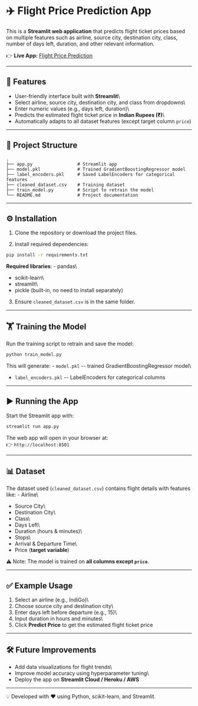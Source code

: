 # ✈️ Flight Price Prediction App

This is a **Streamlit web application** that predicts flight ticket
prices based on multiple features such as airline, source city,
destination city, class, number of days left, duration, and other
relevant information.

👉 **Live App:** [Flight Price
Prediction](https://end-to-end-ml-project---flight-price-prediction-gkvnsejwesvwqn.streamlit.app/)

------------------------------------------------------------------------

## 🚀 Features

-   User-friendly interface built with **Streamlit**\
-   Select airline, source city, destination city, and class from
    dropdowns\
-   Enter numeric values (e.g., days left, duration)\
-   Predicts the estimated flight ticket price in **Indian Rupees (₹)**\
-   Automatically adapts to all dataset features (except target column
    `price`)

------------------------------------------------------------------------

## 📂 Project Structure

    .
    ├── app.py                 # Streamlit app
    ├── model.pkl              # Trained GradientBoostingRegressor model
    ├── label_encoders.pkl     # Saved LabelEncoders for categorical features
    ├── cleaned_dataset.csv    # Training dataset
    ├── train_model.py         # Script to retrain the model
    └── README.md              # Project documentation

------------------------------------------------------------------------

## ⚙️ Installation

1.  Clone the repository or download the project files.

2.  Install required dependencies:

``` bash
pip install -r requirements.txt
```

**Required libraries**: - pandas\
- scikit-learn\
- streamlit\
- pickle (built-in, no need to install separately)

3.  Ensure `cleaned_dataset.csv` is in the same folder.

------------------------------------------------------------------------

## 🏋️ Training the Model

Run the training script to retrain and save the model:

``` bash
python train_model.py
```

This will generate: - `model.pkl` -- trained GradientBoostingRegressor
model\
- `label_encoders.pkl` -- LabelEncoders for categorical columns

------------------------------------------------------------------------

## ▶️ Running the App

Start the Streamlit app with:

``` bash
streamlit run app.py
```

The web app will open in your browser at:\
👉 `http://localhost:8501`

------------------------------------------------------------------------

## 📊 Dataset

The dataset used (`cleaned_dataset.csv`) contains flight details with
features like: - Airline\
- Source City\
- Destination City\
- Class\
- Days Left\
- Duration (hours & minutes)\
- Stops\
- Arrival & Departure Time\
- Price (**target variable**)

⚠️ Note: The model is trained on **all columns except `price`**.

------------------------------------------------------------------------

## ✅ Example Usage

1.  Select an airline (e.g., IndiGo)\
2.  Choose source city and destination city\
3.  Enter days left before departure (e.g., 15)\
4.  Input duration in hours and minutes\
5.  Click **Predict Price** to get the estimated flight ticket price

------------------------------------------------------------------------

## 🛠️ Future Improvements

-   Add data visualizations for flight trends\
-   Improve model accuracy using hyperparameter tuning\
-   Deploy the app on **Streamlit Cloud / Heroku / AWS**

------------------------------------------------------------------------

💡 Developed with ❤️ using Python, scikit-learn, and Streamlit.
